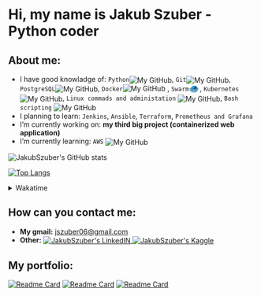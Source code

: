 # Hi, my name is Jakub Szuber - Python coder

## About me:
- I have good knowladge of: `Python`<img align="center" alt="My GitHub" width="22px" src="https://cdn3.iconfinder.com/data/icons/logos-and-brands-adobe/512/267_Python-512.png" style="max-width: 100%;">, `Git`<img align="center" alt="My GitHub" width="22px" src="https://upload.wikimedia.org/wikipedia/commons/thumb/3/3f/Git_icon.svg/1024px-Git_icon.svg.png" style="max-width: 100%;">, `PostgreSQL`<img align="center" alt="My GitHub" width="22px" src="https://user-images.githubusercontent.com/24623425/36042969-f87531d4-0d8a-11e8-9dee-e87ab8c6a9e3.png" style="max-width: 100%;">, `Docker`<img alt="My GitHub" width="22px" src="https://encrypted-tbn0.gstatic.com/images?q=tbn:ANd9GcSi1_7FTxqyDmil8VzRFOI86aoeUkwJ5hsa-A&usqp=CAU" style="max-width: 100%;"> , `Swarm`<img align="center" alt="My GitHub" width="22px" src="https://raw.githubusercontent.com/docker-library/docs/471fa6e4cb58062ccbf91afc111980f9c7004981/swarm/logo.png" style="max-width: 100%;">, `Kubernetes`<img align="center" alt="My GitHub" width="22px" src="https://upload.wikimedia.org/wikipedia/commons/thumb/3/39/Kubernetes_logo_without_workmark.svg/1200px-Kubernetes_logo_without_workmark.svg.png" style="max-width: 100%;">, `Linux commads and administation` <img align="center" alt="My GitHub" width="22px" src="https://cdn-icons-png.flaticon.com/512/6124/6124995.png" style="max-width: 100%;">, `Bash scripting` <img align="center" alt="My GitHub" width="22px" src="https://e7.pngegg.com/pngimages/39/202/png-clipart-bash-shell-command-line-interface-ls-shell-rectangle-logo.png" style="max-width: 100%;">
- I planning to learn: `Jenkins`, `Ansible`, `Terraform`, `Prometheus and Grafana`
- I’m currently working on: **my third big project (containerized web application)**
- I’m currently learning: `AWS` <img align="center" alt="My GitHub" width="22px" src="https://assets-global.website-files.com/602a97fb7ff89c083c49cc06/6246b1ccd1ed046cf04a228c_6c5ba19e1fcf-Logo.jpg" style="max-width: 100%;">

![JakubSzuber's GitHub stats](https://github-readme-stats-zeta-orcin.vercel.app/api?username=JakubSzuber&show_icons=true&theme=gotham) 
<!--to change the color to white: theme=default-->

[![Top Langs](https://github-readme-stats-zeta-orcin.vercel.app/api/top-langs/?username=JakubSzuber&layout=compact&theme=gotham)](https://github.com/JakubSzuber/github-readme-stats)

<details>
  <summary>Wakatime</summary>
  <img alt="codesTackr's Github stats" src="https://github-readme-stats.vercel.app/api/wakatime?username=@8abd9d33-3e2a-4daf-9617-3e1a9574a3c8&show_icons=true" />
 
</details>

## How can you contact me:
- **My gmail:** jszuber06@gmail.com
- **Other:**  <a href="https://www.linkedin.com/in/jakub-szuber-06602521a/">
<img align="center" alt="JakubSzuber's LinkedIN" width="22px" src="https://raw.githubusercontent.com/peterthehan/peterthehan/master/assets/linkedin.svg" /></a><a href="https://www.kaggle.com/jakubszuber">
<img align="center" alt="JakubSzuber's Kaggle" width="22px" src="https://www.kaggle.com/static/images/site-logo.svg" /></a>

## My portfolio:
[![Readme Card](https://github-readme-stats-zeta-orcin.vercel.app/api/pin/?username=JakubSzuber&repo=Local-Monuments-Website&theme=gotham)](https://github.com/JakubSzuber/Local-Monuments-Website)
[![Readme Card](https://github-readme-stats-zeta-orcin.vercel.app/api/pin/?username=JakubSzuber&repo=Score-Counter-Game&theme=gotham)](https://github.com/JakubSzuber/Score-Counter-Game)
[![Readme Card](https://github-readme-stats-zeta-orcin.vercel.app/api/pin/?username=JakubSzuber&repo=Animal-Hotels-Analysis&theme=gotham)](https://github.com/JakubSzuber/Animal-Hotels-Analysis)
